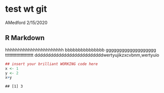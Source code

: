 test wt git
================
AMedford
2/15/2020

## R Markdown

hhhhhhhhhhhhhhhhhhhhhhh bbbbbbbbbbbbbbb ggggggggggggggggggg
tttttttttttttttttttt ddddddddddddddddddddddddddwertyujikzxcvbnm,wertyuio

``` r
## insert your brilliant WORKING code here
x <- 1
y <- 2
x+y
```

    ## [1] 3
